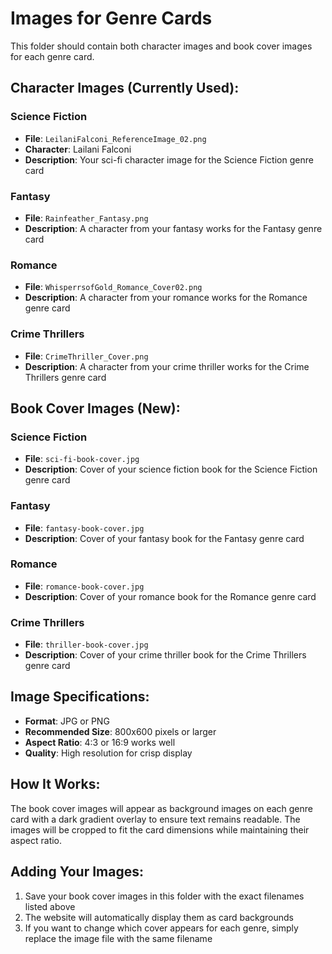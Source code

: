 # Images for Genre Cards

This folder should contain both character images and book cover images for each genre card.

## Character Images (Currently Used):

### Science Fiction
- **File**: `LeilaniFalconi_ReferenceImage_02.png`
- **Character**: Lailani Falconi
- **Description**: Your sci-fi character image for the Science Fiction genre card

### Fantasy
- **File**: `Rainfeather_Fantasy.png`
- **Description**: A character from your fantasy works for the Fantasy genre card

### Romance
- **File**: `WhisperrsofGold_Romance_Cover02.png`
- **Description**: A character from your romance works for the Romance genre card

### Crime Thrillers
- **File**: `CrimeThriller_Cover.png`
- **Description**: A character from your crime thriller works for the Crime Thrillers genre card

## Book Cover Images (New):

### Science Fiction
- **File**: `sci-fi-book-cover.jpg`
- **Description**: Cover of your science fiction book for the Science Fiction genre card

### Fantasy
- **File**: `fantasy-book-cover.jpg`
- **Description**: Cover of your fantasy book for the Fantasy genre card

### Romance
- **File**: `romance-book-cover.jpg`
- **Description**: Cover of your romance book for the Romance genre card

### Crime Thrillers
- **File**: `thriller-book-cover.jpg`
- **Description**: Cover of your crime thriller book for the Crime Thrillers genre card

## Image Specifications:
- **Format**: JPG or PNG
- **Recommended Size**: 800x600 pixels or larger
- **Aspect Ratio**: 4:3 or 16:9 works well
- **Quality**: High resolution for crisp display

## How It Works:
The book cover images will appear as background images on each genre card with a dark gradient overlay to ensure text remains readable. The images will be cropped to fit the card dimensions while maintaining their aspect ratio.

## Adding Your Images:
1. Save your book cover images in this folder with the exact filenames listed above
2. The website will automatically display them as card backgrounds
3. If you want to change which cover appears for each genre, simply replace the image file with the same filename

